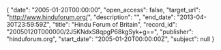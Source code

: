 {
  "date": "2005-01-20T00:00:00", 
  "open_access": false, 
  "target_url": "http://www.hinduforum.org/", 
  "description": "", 
  "end_date": "2013-04-30T23:59:59Z", 
  "title": "Hindu Forum of Britain", 
  "record_id": "20050120T000000/2J5KNdxS8qpgP68kgSyk+g==", 
  "publisher": "hinduforum.org", 
  "start_date": "2005-01-20T00:00:00Z", 
  "subject": null
}

